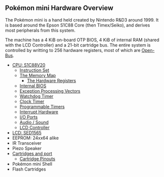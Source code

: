 ## Pokémon mini Hardware Overview

The Pokémon mini is a hand held created by Nintendo R\&D3 around 1999. It is based around the Epson S1C88 Core (then Timex/Seiko), and derives most peripherals from this system.

The machine has a 4 KiB on-board OTP BIOS, 4 KiB of internal RAM (shared with the LCD Controller) and a 21-bit cartridge bus. The entire system is controlled by writting to 256 hardware registers, most of which are [Open-Bus](../Glossary.md#open-bus).

- [CPU: S1C88V20](S1C88_Core.md)
  - [Instruction Set](S1C88_InstructionSet.md)
  - [The Memory Map](PM_Memory.md)
    - [The Hardware Registers](PM_Registers.md)
  - [Internal BIOS](PM_Bios.md)
  - [Exception Processing Vectors](PM_IRQs.md)
  - [Watchdog Timer](PM_Second_Counter.md)
  - [Clock Timer](256Hz_Timer.md)
  - [Programmable Timers](Timers.md)
  - [Interrupt Hardware](PM_IRQs.md)
  - [I/O Ports](PM_I_O_Port.md)
  - [Audio / Sound](PM_Audio.md)
  - [LCD Controller](PM_PRC.md)
- [LCD: SED1565](LCD_Controller.md)
- EEPROM: 24xx64 alike
- IR Transceiver
- Piezo Speaker
- [Cartridges and port](PM_Cartridge.md)
  - [Cartridge Pinouts](PM_Pinouts.md)
- Pokémon mini Shell
- Flash Cartridges
